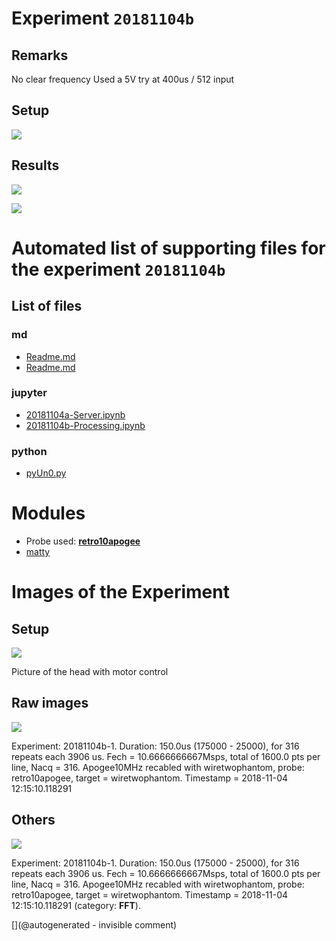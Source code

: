 # Experiment `20181104b`

## Remarks

No clear frequency
Used a 5V
try at 400us / 512 input



## Setup

![](/matty/20181104b/photos/P_20181104_130337.jpg)

## Results

![](/matty/20181104b/images/2DArray_20181104b-1.jpg)

![](/matty/20181104b/images/Spectrum_20181104b-1.jpg)


# Automated list of supporting files for the __experiment `20181104b`__

## List of files

### md

* [Readme.md](/matty/20181104c/Readme.md)
* [Readme.md](/matty/20181104b/Readme.md)


### jupyter

* [20181104a-Server.ipynb](/matty/20181104c/20181104a-Server.ipynb)
* [20181104b-Processing.ipynb](/matty/20181104b/20181104b-Processing.ipynb)


### python

* [pyUn0.py](/matty/20181104b/pyUn0.py)





# Modules

* Probe used: __[retro10apogee](/include/probes/auto/retro10apogee.md)__
* [matty](/matty/)




# Images of the Experiment

## Setup

![](/matty/20181104b/photos/P_20181104_130337.jpg)

Picture of the head with motor control

## Raw images

![](/matty/20181104b/images/2DArray_20181104b-1.jpg)

Experiment: 20181104b-1. Duration: 150.0us (175000 - 25000), for 316 repeats each 3906 us. Fech = 10.6666666667Msps, total of 1600.0 pts per line, Nacq = 316. Apogee10MHz recabled with wiretwophantom, probe: retro10apogee, target = wiretwophantom. Timestamp = 2018-11-04 12:15:10.118291

## Others

![](/matty/20181104b/images/Spectrum_20181104b-1.jpg)

Experiment: 20181104b-1. Duration: 150.0us (175000 - 25000), for 316 repeats each 3906 us. Fech = 10.6666666667Msps, total of 1600.0 pts per line, Nacq = 316. Apogee10MHz recabled with wiretwophantom, probe: retro10apogee, target = wiretwophantom. Timestamp = 2018-11-04 12:15:10.118291 (category: __FFT__).










[](@autogenerated - invisible comment)